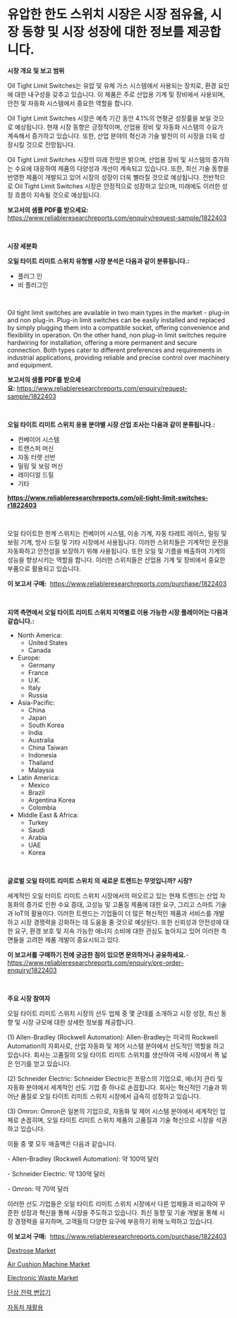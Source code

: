 <p><h1>유압한 한도 스위치 시장은 시장 점유율, 시장 동향 및 시장 성장에 대한 정보를 제공합니다.</h1></p><p><strong>시장 개요 및 보고 범위</strong></p>
<p><p>Oil Tight Limit Switches는 유압 및 유체 가스 시스템에서 사용되는 장치로, 환경 요인에 대한 내구성을 갖추고 있습니다. 이 제품은 주로 산업용 기계 및 장비에서 사용되며, 안전 및 자동화 시스템에서 중요한 역할을 합니다.</p><p>Oil Tight Limit Switches 시장은 예측 기간 동안 4.1%의 연평균 성장률을 보일 것으로 예상됩니다. 현재 시장 동향은 긍정적이며, 산업용 장비 및 자동화 시스템의 수요가 계속해서 증가하고 있습니다. 또한, 산업 분야의 혁신과 기술 발전이 이 시장을 더욱 성장시킬 것으로 전망됩니다.</p><p>Oil Tight Limit Switches 시장의 미래 전망은 밝으며, 산업용 장비 및 시스템의 증가하는 수요에 대응하여 제품의 다양성과 개선이 계속되고 있습니다. 또한, 최신 기술 동향을 반영한 제품이 개발되고 있어 시장의 성장이 더욱 빨라질 것으로 예상됩니다. 전반적으로 Oil Tight Limit Switches 시장은 안정적으로 성장하고 있으며, 미래에도 이러한 성장 흐름이 지속될 것으로 예상됩니다.</p></p>
<p><strong>보고서의 샘플 PDF를 받으세요:</strong> <a href="https://www.reliableresearchreports.com/enquiry/request-sample/1822403">https://www.reliableresearchreports.com/enquiry/request-sample/1822403</a></p>
<p>&nbsp;</p>
<p><strong>시장 세분화</strong></p>
<p><strong>오일 타이트 리미트 스위치 유형별 시장 분석은 다음과 같이 분류됩니다.:</strong></p>
<p><ul><li>플러그 인</li><li>비 플러그인</li></ul></p>
<p>&nbsp;</p>
<p><p>Oil tight limit switches are available in two main types in the market - plug-in and non plug-in. Plug-in limit switches can be easily installed and replaced by simply plugging them into a compatible socket, offering convenience and flexibility in operation. On the other hand, non plug-in limit switches require hardwiring for installation, offering a more permanent and secure connection. Both types cater to different preferences and requirements in industrial applications, providing reliable and precise control over machinery and equipment.</p></p>
<p><strong>보고서의 샘플 PDF를 받으세요:</strong>&nbsp;<a href="https://www.reliableresearchreports.com/enquiry/request-sample/1822403">https://www.reliableresearchreports.com/enquiry/request-sample/1822403</a></p>
<p>&nbsp;</p>
<p><strong> 오일 타이트 리미트 스위치 응용 분야별 시장 산업 조사는 다음과 같이 분류됩니다.:</strong></p>
<p><ul><li>컨베이어 시스템</li><li>트랜스퍼 머신</li><li>자동 터렛 선반</li><li>밀링 및 보링 머신</li><li>레이디얼 드릴</li><li>기타</li></ul></p>
<p><strong><a href="https://www.reliableresearchreports.com/oil-tight-limit-switches-r1822403">https://www.reliableresearchreports.com/oil-tight-limit-switches-r1822403</a></strong></p>
<p>&nbsp;</p>
<p><p>오일 타이트한 한계 스위치는 컨베이어 시스템, 이송 기계, 자동 타레트 레이스, 밀링 및 보링 기계, 방사 드릴 및 기타 시장에서 사용됩니다. 이러한 스위치들은 기계적인 운전을 자동화하고 안전성을 보장하기 위해 사용됩니다. 또한 오일 및 기름을 배출하여 기계의 성능을 향상시키는 역할을 합니다. 이러한 스위치들은 산업용 기계 및 장비에서 중요한 부품으로 활용되고 있습니다.</p></p>
<p><strong>이 보고서 구매:</strong>&nbsp; <a href="https://www.reliableresearchreports.com/purchase/1822403">https://www.reliableresearchreports.com/purchase/1822403</a></p>
<p>&nbsp;</p>
<p><strong>지역 측면에서 오일 타이트 리미트 스위치 지역별로 이용 가능한 시장 플레이어는 다음과 같습니다.:</strong></p>
<p><ul>
    <li>
        North America:
        <ul>
            <li>United States</li>
            <li>Canada</li>
        </ul>
    </li>
    <li>
        Europe:
        <ul>
            <li>Germany</li>
            <li>France</li>
            <li>U.K.</li>
            <li>Italy</li>
            <li>Russia</li>
        </ul>
    </li>
    <li>
        Asia-Pacific:
        <ul>
            <li>China</li>
            <li>Japan</li>
            <li>South Korea</li>
            <li>India</li>
            <li>Australia</li>
            <li>China Taiwan</li>
            <li>Indonesia</li>
            <li>Thailand</li>
            <li>Malaysia</li>
        </ul>
    </li>
    <li>
        Latin America:
        <ul>
            <li>Mexico</li>
            <li>Brazil</li>
            <li>Argentina Korea</li>
            <li>Colombia</li>
        </ul>
    </li>
    <li>
        Middle East & Africa:
        <ul>
            <li>Turkey</li>
            <li>Saudi</li>
            <li>Arabia</li>
            <li>UAE</li>
            <li>Korea</li>
        </ul>
    </li>
    </ul></p>
<p>&nbsp;</p>
<p><strong>글로벌 오일 타이트 리미트 스위치 의 새로운 트렌드는 무엇입니까? 시장?</strong></p>
<p><p>세계적인 오일 터이트 리미트 스위치 시장에서의 떠오르고 있는 현재 트렌드는 산업 자동화의 증가로 인한 수요 증대, 고성능 및 고품질 제품에 대한 요구, 그리고 스마트 기술과 IoT의 활용이다. 이러한 트렌드는 기업들이 더 많은 혁신적인 제품과 서비스를 개발하고 시장 경쟁력을 강화하는 데 도움을 줄 것으로 예상된다. 또한 신뢰성과 안전성에 대한 요구, 환경 보호 및 지속 가능한 에너지 소비에 대한 관심도 높아지고 있어 이러한 측면들을 고려한 제품 개발이 중요시되고 있다.</p></p>
<p><strong>이 보고서를 구매하기 전에 궁금한 점이 있으면 문의하거나 공유하세요.</strong>- <a href="https://www.reliableresearchreports.com/enquiry/pre-order-enquiry/1822403">https://www.reliableresearchreports.com/enquiry/pre-order-enquiry/1822403</a></p>
<p>&nbsp;</p>
<p><strong>주요 시장 참여자</strong></p>
<p><p>오일 타이트 리미트 스위치 시장의 선두 업체 중 몇 군데를 소개하고 시장 성장, 최신 동향 및 시장 규모에 대한 상세한 정보를 제공합니다.</p><p>(1) Allen-Bradley (Rockwell Automation): Allen-Bradley는 미국의 Rockwell Automation의 자회사로, 산업 자동화 및 제어 시스템 분야에서 선도적인 역할을 하고 있습니다. 회사는 고품질의 오일 타이트 리미트 스위치를 생산하여 국제 시장에서 폭 넓은 인기를 얻고 있습니다.</p><p>(2) Schneider Electric: Schneider Electric은 프랑스의 기업으로, 에너지 관리 및 자동화 분야에서 세계적인 선도 기업 중 하나로 손꼽힙니다. 회사는 혁신적인 기술과 뛰어난 품질로 오일 타이트 리미트 스위치 시장에서 급속히 성장하고 있습니다.</p><p>(3) Omron: Omron은 일본의 기업으로, 자동화 및 제어 시스템 분야에서 세계적인 업체로 손꼽히며, 오일 타이트 리미트 스위치 제품의 고품질과 기술 혁신으로 시장을 석권하고 있습니다.</p><p>이들 중 몇 모두 매출액은 다음과 같습니다.</p><p>- Allen-Bradley (Rockwell Automation): 약 100억 달러</p><p>- Schneider Electric: 약 130억 달러</p><p>- Omron: 약 70억 달러</p><p>이러한 선도 기업들은 오일 타이트 리미트 스위치 시장에서 다른 업체들과 비교하여 꾸준한 성장과 혁신을 통해 시장을 주도하고 있습니다. 최신 동향 및 기술 개발을 통해 시장 경쟁력을 유지하며, 고객들의 다양한 요구에 부응하기 위해 노력하고 있습니다.</p></p>
<p><strong>이 보고서 구매:</strong>&nbsp;&nbsp;<a href="https://www.reliableresearchreports.com/purchase/1822403">https://www.reliableresearchreports.com/purchase/1822403</a></p>
<p><p><a href="https://issuu.com/reportprime-2/docs/dextrose-market-size-2030.pptx">Dextrose Market</a></p><p><a href="https://github.com/luckyshygirl/Market-Research-Report-List-4/blob/main/air-cushion-machine-market.md">Air Cushion Machine Market</a></p><p><a href="https://issuu.com/reportprime-2/docs/electronic-waste-market-size-2030.pptx">Electronic Waste Market</a></p><p><a href="https://github.com/Penelolack456456/Market-Research-Report-List-1/blob/main/945211430357.md">단상 전력 변압기</a></p><p><a href="https://medium.com/@gustavorn8776/%EC%9E%90%EB%8F%99%EC%B0%A8-%EC%9E%AC%ED%99%9C%EC%9A%A9-%EC%8B%9C%EC%9E%A5-%EB%B3%B4%EA%B3%A0%EC%84%9C%EB%8A%94-%EC%9D%B4-%EC%8B%9C%EC%9E%A5%EC%9D%98-%EC%B5%9C%EC%8B%A0-%ED%8A%B8%EB%A0%8C%EB%93%9C%EC%99%80-%EC%84%B1%EC%9E%A5-%EA%B8%B0%ED%9A%8C%EB%A5%BC-%EB%B3%B4%EC%97%AC%EC%A4%8D%EB%8B%88%EB%8B%A4-6c0b285e365a">자동차 재활용</a></p></p>